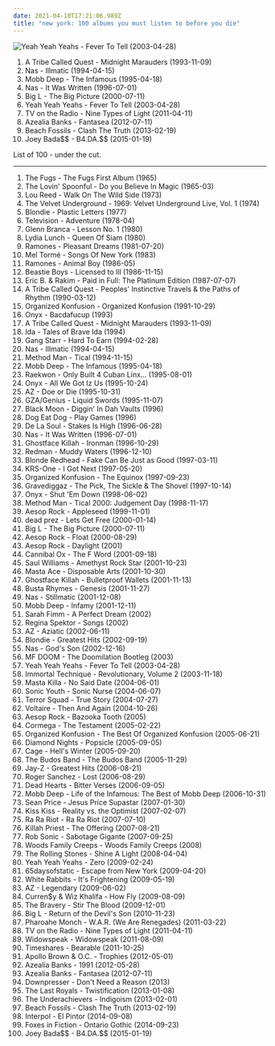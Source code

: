 ```yaml
---
date: 2021-04-10T17:21:06.989Z
title: "new york: 100 albums you must listen to before you die"
---
```

![Yeah Yeah Yeahs - Fever To Tell (2003-04-28)](http://coverartarchive.org/release/ce74eeee-8e30-34db-addd-5ea135500e2e/5835206005-500.jpg "Yeah Yeah Yeahs - Fever To Tell (2003-04-28)")
<ol class="albums">
<li data-cover="http://coverartarchive.org/release/0adceade-cc01-498f-a46f-0121c6802d8c/4969333235-500.jpg" data-tags="hip-hop" role="button">A Tribe Called Quest - Midnight Marauders (1993-11-09)</li>
<li data-cover="https://img.discogs.com/BPm1tRc82RVJSwNtAU_IcS_WfM0=/fit-in/600x600/filters:strip_icc():format(jpeg):mode_rgb():quality(90)/discogs-images/R-4129541-1611603191-2116.jpeg.jpg" data-tags="hip-hop" role="button">Nas - Illmatic (1994-04-15)</li>
<li data-cover="http://coverartarchive.org/release/07e92711-51fe-4e80-97a3-be995b7f4119/4696863575-500.jpg" data-tags="hip-hop, rap" role="button">Mobb Deep - The Infamous (1995-04-18)</li>
<li data-cover="http://coverartarchive.org/release/dee08d2d-eb6d-4376-988a-07984dbdf738/12639957674-500.jpg" data-tags="rap, hip-hop" role="button">Nas - It Was Written (1996-07-01)</li>
<li data-cover="http://coverartarchive.org/release/1b67af32-666a-43e9-90ff-1d5dcc3d7fdd/15889538896-500.jpg" data-tags="hip-hop" role="button">Big L - The Big Picture (2000-07-11)</li>
<li data-cover="http://coverartarchive.org/release/ce74eeee-8e30-34db-addd-5ea135500e2e/5835206005-500.jpg" data-tags="indie rock, indie, rock" role="button">Yeah Yeah Yeahs - Fever To Tell (2003-04-28)</li>
<li data-cover="https://via.placeholder.com/450" data-tags="indie, indie rock, alternative" role="button">TV on the Radio - Nine Types of Light (2011-04-11)</li>
<li data-cover="http://coverartarchive.org/release/c041d785-6b72-47f2-a8db-79fdb4067b4a/1472209895-500.jpg" data-tags="alternative, rap, hip-house, seapunk" role="button">Azealia Banks - Fantasea (2012-07-11)</li>
<li data-cover="https://img.discogs.com/ho0WYhDrYbe9ztyquejGyWB9-0w=/fit-in/300x300/filters:strip_icc():format(jpeg):mode_rgb():quality(90)/discogs-images/R-4303534-1361208475-1865.jpeg.jpg" data-tags="indie rock" role="button">Beach Fossils - Clash The Truth (2013-02-19)</li>
<li data-cover="http://coverartarchive.org/release/8e5b5df1-0c5e-4b15-872d-d466a86c2709/9058936856-500.jpg" data-tags="pro era, joey badass" role="button">Joey Bada$$ - B4.DA.$$ (2015-01-19)</li>
</ol>
List of 100 - under the cut.
<!-- more -->

_________________

<ol class="albums">
<li data-cover="http://coverartarchive.org/release/9328d635-3e4b-4414-a92e-5306a2da5585/8105980087-500.jpg" data-tags="rock, folk, new york, usa, psychedelic, folk rock, debut album, esp-disk" role="button">
The Fugs - The Fugs First Album (1965)
</li>
<li data-cover="https://img.discogs.com/n-v-0q3BHWLdPsIkg-UlsgHzFlA=/fit-in/600x601/filters:strip_icc():format(jpeg):mode_rgb():quality(90)/discogs-images/R-5884819-1405378314-3612.jpeg.jpg" data-tags="60s, rock" role="button">
The Lovin' Spoonful - Do you Believe In Magic (1965-03)
</li>
<li data-cover="https://img.discogs.com/Z0lpJWMSMm-vNL77gy66F2_5TD0=/fit-in/600x573/filters:strip_icc():format(jpeg):mode_rgb():quality(90)/discogs-images/R-6664088-1502200550-6871.jpeg.jpg" data-tags="classic rock, rock, 70s" role="button">
Lou Reed - Walk On The Wild Side (1973)
</li>
<li data-cover="https://img.discogs.com/GHTP4nIYLB4ibAJqp3cgROJFrs8=/fit-in/350x364/filters:strip_icc():format(jpeg):mode_rgb():quality(90)/discogs-images/R-5970404-1407699748-3782.jpeg.jpg" data-tags="70s, proto-punk" role="button">
The Velvet Underground - 1969: Velvet Underground Live, Vol. 1 (1974)
</li>
<li data-cover="http://coverartarchive.org/release/a465a7bc-476e-32d9-855b-174d48940c48/2846791382-500.jpg" data-tags="new wave, 70s" role="button">
Blondie - Plastic Letters (1977)
</li>
<li data-cover="http://coverartarchive.org/release/5cc90116-6833-4271-8477-42fb5fbee846/20706339769-500.jpg" data-tags="post-punk" role="button">
Television - Adventure (1978-04)
</li>
<li data-cover="http://coverartarchive.org/release/e073c07b-4f2c-4d1e-bf0e-281948718987/21684816836-500.jpg" data-tags="experimental" role="button">
Glenn Branca - Lesson No. 1 (1980)
</li>
<li data-cover="http://coverartarchive.org/release/c0dde90c-ad2c-46a6-bf36-699ad2fd0911/13896187349-500.jpg" data-tags="post-punk, no wave, jazz, iveldie best of 1980, i will show these albums to my children" role="button">
Lydia Lunch - Queen Of Siam (1980)
</li>
<li data-cover="https://img.discogs.com/sPl32wSC_6qESAOlO13aKWqNYAc=/fit-in/308x301/filters:strip_icc():format(jpeg):mode_rgb():quality(90)/discogs-images/R-4820331-1376522778-9600.jpeg.jpg" data-tags="punk" role="button">
Ramones - Pleasant Dreams (1981-07-20)
</li>
<li data-cover="http://coverartarchive.org/release/d66fadd8-32be-4fd6-9d9b-681b88ee1ede/14296447640-500.jpg" data-tags="jazz, new york, easy listening, mel torme, mondiovision, the velvet fog, lullaby of birdland, torme, music about new york, songs of new york" role="button">
Mel Tormé - Songs Of New York (1983)
</li>
<li data-cover="http://coverartarchive.org/release/767128a5-bab2-3dda-a733-0c72d7ae4908/2571014624-500.jpg" data-tags="punk rock" role="button">
Ramones - Animal Boy (1986-05)
</li>
<li data-cover="http://coverartarchive.org/release/3d393154-0fc9-3182-b081-79c4f30d37e4/15223438954-500.jpg" data-tags="hip-hop, rap, 80s" role="button">
Beastie Boys - Licensed to Ill (1986-11-15)
</li>
<li data-cover="http://coverartarchive.org/release/d9bd9e59-e585-4eea-b4a8-93419d47b15f/15455735948-500.jpg" data-tags="rap, hip-hop, old school" role="button">
Eric B. & Rakim - Paid in Full: The Platinum Edition (1987-07-07)
</li>
<li data-cover="http://coverartarchive.org/release/a30577af-64e7-3e86-9930-556e3e5357b5/2934705740-500.jpg" data-tags="hip-hop" role="button">
A Tribe Called Quest - Peoples' Instinctive Travels & the Paths of Rhythm (1990-03-12)
</li>
<li data-cover="http://coverartarchive.org/release/eb6ba22b-76ed-45bd-9f75-245157f67922/4765281700-500.jpg" data-tags="hip-hop" role="button">
Organized Konfusion - Organized Konfusion (1991-10-29)
</li>
<li data-cover="http://coverartarchive.org/release/6f4467a2-e9b4-4c41-8167-4ccfe574334f/15927440354-500.jpg" data-tags="rap, hip-hop" role="button">
Onyx - Bacdafucup (1993)
</li>
<li data-cover="http://coverartarchive.org/release/0adceade-cc01-498f-a46f-0121c6802d8c/4969333235-500.jpg" data-tags="hip-hop" role="button">
A Tribe Called Quest - Midnight Marauders (1993-11-09)
</li>
<li data-cover="http://coverartarchive.org/release/8f83909e-d2e1-4d00-9d88-b9c92e09872f/16544683111-500.jpg" data-tags="new york, music i tried but didnt like" role="button">
Ida - Tales of Brave Ida (1994)
</li>
<li data-cover="http://coverartarchive.org/release/9d3b57d3-9337-3fb9-a60c-25baa3f71902/15658415309-500.jpg" data-tags="hip-hop, hip hop, rap" role="button">
Gang Starr - Hard To Earn (1994-02-28)
</li>
<li data-cover="https://img.discogs.com/BPm1tRc82RVJSwNtAU_IcS_WfM0=/fit-in/600x600/filters:strip_icc():format(jpeg):mode_rgb():quality(90)/discogs-images/R-4129541-1611603191-2116.jpeg.jpg" data-tags="hip-hop" role="button">
Nas - Illmatic (1994-04-15)
</li>
<li data-cover="http://coverartarchive.org/release/911192ef-6b58-427f-9d84-437a0d34de70/9635715971-500.jpg" data-tags="rap, hip-hop, wu-tang" role="button">
Method Man - Tical (1994-11-15)
</li>
<li data-cover="http://coverartarchive.org/release/07e92711-51fe-4e80-97a3-be995b7f4119/4696863575-500.jpg" data-tags="hip-hop, rap" role="button">
Mobb Deep - The Infamous (1995-04-18)
</li>
<li data-cover="http://coverartarchive.org/release/987ec9dd-0248-39a7-8c53-dc46169f42cc/1613209168-500.jpg" data-tags="mafioso rap" role="button">
Raekwon - Only Built 4 Cuban Linx... (1995-08-01)
</li>
<li data-cover="http://coverartarchive.org/release/5b899bee-698e-4d88-a86c-f3992790e2a8/17632744739-500.jpg" data-tags="east coast rap" role="button">
Onyx - All We Got Iz Us (1995-10-24)
</li>
<li data-cover="http://coverartarchive.org/release/8d6b3a54-f016-4012-872d-c9be4348b750/13795658189-500.jpg" data-tags="east coast rap, mafioso rap" role="button">
AZ - Doe or Die (1995-10-31)
</li>
<li data-cover="https://img.discogs.com/3WuRCIOlOnT69y46Auud_YjD8j0=/fit-in/600x600/filters:strip_icc():format(jpeg):mode_rgb():quality(90)/discogs-images/R-158798-1158147180.jpeg.jpg" data-tags="hip-hop" role="button">
GZA/Genius - Liquid Swords (1995-11-07)
</li>
<li data-cover="https://img.discogs.com/zOmauNmnLXYsw_ML_G3X6GbwrRs=/fit-in/600x596/filters:strip_icc():format(jpeg):mode_rgb():quality(90)/discogs-images/R-14497480-1575750499-1149.jpeg.jpg" data-tags="new york, real hip-hop, black moon" role="button">
Black Moon - Diggin' In Dah Vaults (1996)
</li>
<li data-cover="https://img.discogs.com/Q_OjkVgPjz4wbZaR0R3YHgYAG8w=/fit-in/600x600/filters:strip_icc():format(jpeg):mode_rgb():quality(90)/discogs-images/R-422876-1433885288-7800.jpeg.jpg" data-tags="crossover" role="button">
Dog Eat Dog - Play Games (1996)
</li>
<li data-cover="http://coverartarchive.org/release/7b9e302d-2e1a-4bdd-9816-5390683c4ab9/6924221070-500.jpg" data-tags="hip hop" role="button">
De La Soul - Stakes Is High (1996-06-28)
</li>
<li data-cover="http://coverartarchive.org/release/dee08d2d-eb6d-4376-988a-07984dbdf738/12639957674-500.jpg" data-tags="rap, hip-hop" role="button">
Nas - It Was Written (1996-07-01)
</li>
<li data-cover="http://coverartarchive.org/release/d07c5ce9-7091-4f1c-b78c-ef56a7371598/4437137920-500.jpg" data-tags="hip-hop" role="button">
Ghostface Killah - Ironman (1996-10-29)
</li>
<li data-cover="https://img.discogs.com/ZHqRfMShB3_2dTYxX9uzmW6qUQ8=/fit-in/600x600/filters:strip_icc():format(jpeg):mode_rgb():quality(90)/discogs-images/R-1564550-1460332471-7169.jpeg.jpg" data-tags="hip-hop, hip hop" role="button">
Redman - Muddy Waters (1996-12-10)
</li>
<li data-cover="https://img.discogs.com/N6Xjb1_7B8Hm8CRkYw6BH7chHdU=/fit-in/600x515/filters:strip_icc():format(jpeg):mode_rgb():quality(90)/discogs-images/R-702256-1575569552-6407.jpeg.jpg" data-tags="indie rock, alternative" role="button">
Blonde Redhead - Fake Can Be Just as Good (1997-03-11)
</li>
<li data-cover="http://coverartarchive.org/release/2d499d90-0e55-39cd-a6bd-a5c32f184136/16787063190-500.jpg" data-tags="hip-hop, rap" role="button">
KRS-One - I Got Next (1997-05-20)
</li>
<li data-cover="http://coverartarchive.org/release/1193fb43-ff82-48c7-8b8e-9e2c1606aac3/10763463892-500.jpg" data-tags="hip-hop, new york, underground hip-hop, east coast rap" role="button">
Organized Konfusion - The Equinox (1997-09-23)
</li>
<li data-cover="http://coverartarchive.org/release/0576916d-7da1-34df-b691-7099891ad672/13034297962-500.jpg" data-tags="rap, wu-tang" role="button">
Gravediggaz - The Pick, The Sickle & The Shovel (1997-10-14)
</li>
<li data-cover="http://coverartarchive.org/release/77fddf2e-d106-4f97-8aa5-458ce499a1db/6528603066-500.jpg" data-tags="rap, hardcore rap, east coast rap" role="button">
Onyx - Shut 'Em Down (1998-06-02)
</li>
<li data-cover="http://coverartarchive.org/release/da6e49c2-6418-4f39-ad27-aa9d40884136/5916604493-500.jpg" data-tags="hip-hop, rap" role="button">
Method Man - Tical 2000: Judgement Day (1998-11-17)
</li>
<li data-cover="http://coverartarchive.org/release/cc644430-21bf-474a-9fff-8372c62ecc93/4208319151-500.jpg" data-tags="hip hop, underground hip-hop, definitive jux" role="button">
Aesop Rock - Appleseed (1999-11-01)
</li>
<li data-cover="https://img.discogs.com/iLkCCAozsFMzR5zKato975r0dyc=/fit-in/596x600/filters:strip_icc():format(jpeg):mode_rgb():quality(90)/discogs-images/R-10899981-1506192162-6403.jpeg.jpg" data-tags="hip-hop, revolutionary" role="button">
dead prez - Lets Get Free (2000-01-14)
</li>
<li data-cover="http://coverartarchive.org/release/1b67af32-666a-43e9-90ff-1d5dcc3d7fdd/15889538896-500.jpg" data-tags="hip-hop" role="button">
Big L - The Big Picture (2000-07-11)
</li>
<li data-cover="http://coverartarchive.org/release/47a57cb6-e676-4502-985c-2d9c475ac9ec/4380368501-500.jpg" data-tags="underground hip-hop" role="button">
Aesop Rock - Float (2000-08-29)
</li>
<li data-cover="http://coverartarchive.org/release/72974a33-e551-477d-bb13-e127b801e239/5430788028-500.jpg" data-tags="hip-hop, hip hop, underground hip-hop, definitive jux" role="button">
Aesop Rock - Daylight (2001)
</li>
<li data-cover="http://coverartarchive.org/release/2877d536-b882-46ed-87ab-634fe8fc32cd/23900985555-500.jpg" data-tags="new york, definitive jux, lazerface, megalasaur, scissor tongue" role="button">
Cannibal Ox - The F Word (2001-09-18)
</li>
<li data-cover="http://coverartarchive.org/release/d23bd8bc-44f4-452d-b3c7-0ef0411ffbe7/23983612574-500.jpg" data-tags="hip hop, hip-hop" role="button">
Saul Williams - Amethyst Rock Star (2001-10-23)
</li>
<li data-cover="http://coverartarchive.org/release/4398f892-0bbd-4ccb-ba58-822026bc0580/4699250670-500.jpg" data-tags="hip-hop, hiphop, classic, east coast" role="button">
Masta Ace - Disposable Arts (2001-10-30)
</li>
<li data-cover="https://img.discogs.com/iLu9bUqkCJLacgXobGGYoKRy-QQ=/fit-in/300x300/filters:strip_icc():format(jpeg):mode_rgb():quality(90)/discogs-images/R-464294-1117344600.jpg.jpg" data-tags="hip-hop, rap, wu-tang clan" role="button">
Ghostface Killah - Bulletproof Wallets (2001-11-13)
</li>
<li data-cover="https://img.discogs.com/ictxWdHudzEwGUjnkA86O0bM4gY=/fit-in/600x602/filters:strip_icc():format(jpeg):mode_rgb():quality(90)/discogs-images/R-6996957-1431297333-7567.jpeg.jpg" data-tags="hip-hop, rap" role="button">
Busta Rhymes - Genesis (2001-11-27)
</li>
<li data-cover="https://img.discogs.com/ce2bXe_XnmZeSoI9PbdPzpDjdm8=/fit-in/600x450/filters:strip_icc():format(jpeg):mode_rgb():quality(90)/discogs-images/R-5788920-1402698639-1454.jpeg.jpg" data-tags="hip-hop, rap" role="button">
Nas - Stillmatic (2001-12-08)
</li>
<li data-cover="http://coverartarchive.org/release/7703fd68-5d34-4e97-ae03-a5309e10e41a/15483050800-500.jpg" data-tags="hip-hop, rap" role="button">
Mobb Deep - Infamy (2001-12-11)
</li>
<li data-cover="http://coverartarchive.org/release/38f3f8fb-a3b5-4cd0-9128-a427d590ec7c/26401409619-500.jpg" data-tags="new york, usa, american, american artist, new age-y, newage, from: usa, from: new york, us indie, new york state, usa indie, general new age, new age and ambient, new new age, my new age, new age rythm, new age vocals, nice new age, rich new age and chill, indie - us, american brilliance, american indie, new age fusion, usa artists, us independent, new-york, new york indie, american alternative, upstate new york, american style, new age influences, new age aesthetics, american dream, american singer, new age favorites, new new york, new age collection, american acoustic, new age pop, from new york, ethereal new age, american songwriter, new york usa, usa underground, female solo artists, fantasy new age, alternative new age, american musician, chill new age, new age electronic, new age-esque, american pianist, genre: new age, new york artist, american vocalist, lush tone new age, american female singer, my secret indie female" role="button">
Sarah Fimm - A Perfect Dream (2002)
</li>
<li data-cover="http://coverartarchive.org/release/fcb8a3df-61cc-450e-9c9a-fbcfddffae84/16146902869-500.jpg" data-tags="piano, female vocalists" role="button">
Regina Spektor - Songs (2002)
</li>
<li data-cover="http://coverartarchive.org/release/3eb7b1ef-8b38-4c14-a4ef-df55e65927b6/15679216798-500.jpg" data-tags="east coast rap" role="button">
AZ - Aziatic (2002-06-11)
</li>
<li data-cover="http://coverartarchive.org/release/bc3802fb-b98b-4fe2-8709-c09700dd2483/20718037945-500.jpg" data-tags="pop, rock, female vocalists" role="button">
Blondie - Greatest Hits (2002-09-19)
</li>
<li data-cover="https://img.discogs.com/e9bP78FudkC0nkWRFNQUy38QDF0=/fit-in/600x602/filters:strip_icc():format(jpeg):mode_rgb():quality(90)/discogs-images/R-328103-1262865321.jpeg.jpg" data-tags="rap" role="button">
Nas - God's Son (2002-12-16)
</li>
<li data-cover="http://coverartarchive.org/release/6a8bab3e-d15d-44df-ac26-304c8fa06990/13408069208-500.jpg" data-tags="hip-hop, hip hop, new york, east coast" role="button">
MF DOOM - The Doomilation Bootleg (2003)
</li>
<li data-cover="http://coverartarchive.org/release/ce74eeee-8e30-34db-addd-5ea135500e2e/5835206005-500.jpg" data-tags="indie rock, indie, rock" role="button">
Yeah Yeah Yeahs - Fever To Tell (2003-04-28)
</li>
<li data-cover="http://coverartarchive.org/release/6a8dd677-dff5-4175-93a2-26cbfea8e647/3082007842-500.jpg" data-tags="hip hop" role="button">
Immortal Technique - Revolutionary, Volume 2 (2003-11-18)
</li>
<li data-cover="http://coverartarchive.org/release/1c8199a9-91f2-4861-b5a8-7f403126bf15/7789713662-500.jpg" data-tags="hip-hop" role="button">
Masta Killa - No Said Date (2004-06-01)
</li>
<li data-cover="http://coverartarchive.org/release/7d60edd1-f1d0-4c29-a2a3-f9ad2d3f2de7/4808033952-500.jpg" data-tags="alternative rock" role="button">
Sonic Youth - Sonic Nurse (2004-06-07)
</li>
<li data-cover="http://coverartarchive.org/release/85d9ed7e-0319-4d30-924b-062f42d91ede/18835393347-500.jpg" data-tags="hip-hop, rap" role="button">
Terror Squad - True Story (2004-07-27)
</li>
<li data-cover="http://coverartarchive.org/release/ac85a855-8df3-4a02-b500-467589408fbc/11858609426-500.jpg" data-tags="gypsy, darkwave, gothic rock" role="button">
Voltaire - Then And Again (2004-10-26)
</li>
<li data-cover="http://coverartarchive.org/release/dfa93328-26f1-4968-94f9-cc4bf386cea6/5728789158-500.jpg" data-tags="underground hip-hop" role="button">
Aesop Rock - Bazooka Tooth (2005)
</li>
<li data-cover="http://coverartarchive.org/release/d88c1097-c888-4eca-98b2-dd596b6ff17c/10349546780-500.jpg" data-tags="rap, hip hop classic" role="button">
Cormega - The Testament (2005-02-22)
</li>
<li data-cover="http://coverartarchive.org/release/3b2d927b-bd5b-4705-829d-38ffbf5419c0/18876405945-500.jpg" data-tags="hip-hop, hip hop, rap, new york, underground hip-hop, dope, mf doom, 90's, east coast rap, outkast, pharoahe monch, kmd, digital underground, pharcyde, coup, spooj, topr, umcs" role="button">
Organized Konfusion - The Best Of Organized Konfusion (2005-06-21)
</li>
<li data-cover="https://img.discogs.com/LUEoTLT80yyvdMR192b2gclqNSY=/fit-in/600x602/filters:strip_icc():format(jpeg):mode_rgb():quality(90)/discogs-images/R-772740-1593913272-7257.mpo.jpg" data-tags="chillout, indie, rock, 70s, alternative, alternative rock, new york, indie rock, glam rock, groovy" role="button">
Diamond Nights - Popsicle (2005-09-05)
</li>
<li data-cover="http://coverartarchive.org/release/16f30b97-c0ad-4a1f-b5fd-e1b5dfa140d9/5283770890-500.jpg" data-tags="definitive jux" role="button">
Cage - Hell's Winter (2005-09-20)
</li>
<li data-cover="http://coverartarchive.org/release/b2aeb606-e345-454b-b805-c7c108807120/21080332224-500.jpg" data-tags="funk, soul" role="button">
The Budos Band - The Budos Band (2005-11-29)
</li>
<li data-cover="http://coverartarchive.org/release/5f5433c4-debe-40c3-9095-23951d1521c2/1586030072-500.jpg" data-tags="rap" role="button">
Jay-Z - Greatest Hits (2006-08-21)
</li>
<li data-cover="https://img.discogs.com/28415784b9210344a4a62ec6cd31adb2d01b3637/images/spacer.gif" data-tags="disco, electronic, new york, cafe del mar, funk, club, party, smooth, relaxing, house music, chicane, relax, disco house, vocal house, ibiza, club house, enigma, cafe, roger sanchez, club cafe, dance club, club dance, dream dance, rue de soleil, relaxing del mar" role="button">
Roger Sanchez - Lost (2006-08-29)
</li>
<li data-cover="https://img.discogs.com/nZiTe-xq-dFv7cnQFmLQX-raECw=/fit-in/600x600/filters:strip_icc():format(jpeg):mode_rgb():quality(90)/discogs-images/R-2581882-1476021446-2139.jpeg.jpg" data-tags="hardcore, new york, buffalo, ny, western new york, western ny, ferret, wny" role="button">
Dead Hearts - Bitter Verses (2006-09-05)
</li>
<li data-cover="http://coverartarchive.org/release/a26f3c8f-43d8-4f66-b180-4e19e9d53d8e/25440111148-500.jpg" data-tags="rap" role="button">
Mobb Deep - Life of the Infamous: The Best of Mobb Deep (2006-10-31)
</li>
<li data-cover="http://coverartarchive.org/release/0226ce5a-3f8a-44b3-a937-173ff9d0069b/21429222515-500.jpg" data-tags="hip hop, new york, underground hip-hop, east coast rap, sean p" role="button">
Sean Price - Jesus Price Supastar (2007-01-30)
</li>
<li data-cover="https://img.discogs.com/_5gq4yfLva5ANSdponrD5c18aCs=/fit-in/600x600/filters:strip_icc():format(jpeg):mode_rgb():quality(90)/discogs-images/R-1862295-1538229572-5521.jpeg.jpg" data-tags="indie, indie rock, progressive" role="button">
Kiss Kiss - Reality vs. the Optimist (2007-02-07)
</li>
<li data-cover="http://coverartarchive.org/release/5875a3e7-f952-4772-81c6-ee96b435205f/16155721166-500.jpg" data-tags="indie" role="button">
Ra Ra Riot - Ra Ra Riot (2007-07-10)
</li>
<li data-cover="http://coverartarchive.org/release/6fdc39fd-9dae-4e4d-9516-5cc64188b03b/28843347274-500.jpg" data-tags="killah priest" role="button">
Killah Priest - The Offering (2007-08-21)
</li>
<li data-cover="https://img.discogs.com/6UDYMW13Mb6hZJ90lizrtS15IKI=/fit-in/450x450/filters:strip_icc():format(jpeg):mode_rgb():quality(90)/discogs-images/R-1083183-1284474119.jpeg.jpg" data-tags="rap, new york, underground hip-hop, definitive jux, albums of 2007, bobby freedom" role="button">
Rob Sonic - Sabotage Gigante (2007-09-25)
</li>
<li data-cover="https://via.placeholder.com/450" data-tags="indie, compra mi disco" role="button">
Woods Family Creeps - Woods Family Creeps (2008)
</li>
<li data-cover="https://img.discogs.com/0FslJkPHx7r-9NmAc0eADuRhPf0=/fit-in/600x875/filters:strip_icc():format(jpeg):mode_rgb():quality(90)/discogs-images/R-16195667-1605085244-3496.jpeg.jpg" data-tags="rock, the rolling stones, blues rock" role="button">
The Rolling Stones - Shine A Light (2008-04-04)
</li>
<li data-cover="https://img.discogs.com/--Waz9y-p3BIi5g9nZG1egGA1iM=/fit-in/600x596/filters:strip_icc():format(jpeg):mode_rgb():quality(90)/discogs-images/R-407281-1440370129-6345.jpeg.jpg" data-tags="electronic" role="button">
Yeah Yeah Yeahs - Zero (2009-02-24)
</li>
<li data-cover="http://coverartarchive.org/release/457b6f67-d5fb-4782-bff7-80b64043ce9b/25107683680-500.jpg" data-tags="instrumental, post-rock" role="button">
65daysofstatic - Escape from New York (2009-04-20)
</li>
<li data-cover="http://coverartarchive.org/release/999cef8f-b6fa-4287-b843-fafa46dab2d3/1214737387-500.jpg" data-tags="indie" role="button">
White Rabbits - It's Frightening (2009-05-19)
</li>
<li data-cover="http://coverartarchive.org/release/5e7ca33f-51f2-4efa-9e50-0ef54cf3391e/24969358039-500.jpg" data-tags="hip hop, new york" role="button">
AZ - Legendary (2009-06-02)
</li>
<li data-cover="http://coverartarchive.org/release/7c067f6f-a8f0-4b1c-9d24-28026d4b120b/1630682876-500.jpg" data-tags="hip-hop, hip hop, rap, new york, canadian, underground hip-hop, swag" role="button">
Curren$y & Wiz Khalifa - How Fly (2009-08-09)
</li>
<li data-cover="http://coverartarchive.org/release/f1b2d3e9-381a-4f73-a27b-9f12be9dc419/8154017945-500.jpg" data-tags="indie rock" role="button">
The Bravery - Stir The Blood (2009-12-01)
</li>
<li data-cover="http://coverartarchive.org/release/581b97a5-5372-4e6e-822a-aec8da60c215/4394267145-500.jpg" data-tags="hip-hop, hip hop, rap, new york, big l" role="button">
Big L - Return of the Devil's Son (2010-11-23)
</li>
<li data-cover="https://img.discogs.com/LqHmpQmv7SQ4y0V9wI0BA-31EHo=/fit-in/445x400/filters:strip_icc():format(jpeg):mode_rgb():quality(90)/discogs-images/R-2788467-1301492671.jpeg.jpg" data-tags="hip hop, underground hip-hop" role="button">
Pharoahe Monch - W.A.R. (We Are Renegades) (2011-03-22)
</li>
<li data-cover="https://via.placeholder.com/450" data-tags="indie, indie rock, alternative" role="button">
TV on the Radio - Nine Types of Light (2011-04-11)
</li>
<li data-cover="http://coverartarchive.org/release/70b06391-f594-447e-925d-e6a75f822dd8/14981341481-500.jpg" data-tags="shoegaze, dream pop" role="button">
Widowspeak - Widowspeak (2011-08-09)
</li>
<li data-cover="http://coverartarchive.org/release/a140435d-f801-46c2-b4dd-736f767b2829/5032876456-500.jpg" data-tags="new york, punk rock, pop punk" role="button">
Timeshares - Bearable (2011-10-25)
</li>
<li data-cover="http://coverartarchive.org/release/c9b817c8-70dd-45b9-a62a-75a4be2d8310/12095942086-500.jpg" data-tags="hip-hop, indie, rap, new york, 90s, retro, brooklyn, detroit, male vocalists, east coast rap, style, mello music group, rap soul, apollo brown, trophie, mellomusicgroup, apollobrown" role="button">
Apollo Brown & O.C. - Trophies (2012-05-01)
</li>
<li data-cover="http://coverartarchive.org/release/1702b853-f45b-4764-bbfd-17b60ed35981/13006959608-500.jpg" data-tags="hip hop, alternative, rap, new york, hip-house, interscope records, 2012 albums" role="button">
Azealia Banks - 1991 (2012-05-28)
</li>
<li data-cover="http://coverartarchive.org/release/c041d785-6b72-47f2-a8db-79fdb4067b4a/1472209895-500.jpg" data-tags="alternative, rap, hip-house, seapunk" role="button">
Azealia Banks - Fantasea (2012-07-11)
</li>
<li data-cover="http://coverartarchive.org/release/51eec265-24ce-4b89-b158-4ad9fd19e274/7336037777-500.jpg" data-tags="metalcore, hardcore, new york, nyhc, hardcore punk, metallic hardcore" role="button">
Downpresser - Don't Need a Reason (2013)
</li>
<li data-cover="https://img.discogs.com/2i_IU6MEneAyCxWg6Q7Sef9VjV8=/fit-in/600x600/filters:strip_icc():format(jpeg):mode_rgb():quality(90)/discogs-images/R-5357517-1548387847-9404.jpeg.jpg" data-tags="new york, indie pop, indie rock, brooklyn, ooh la la, only the brave, eric james, crystal vases, mason ingram, ooh la la records" role="button">
The Last Royals - Twistification (2013-01-08)
</li>
<li data-cover="http://coverartarchive.org/release/e1e917c3-845d-4de7-b9b4-49007e763e53/3274445424-500.jpg" data-tags="hip-hop, new york, underground hip hop, the furure of hip-hop, psychadelic hip hop" role="button">
The Underachievers - Indigoism (2013-02-01)
</li>
<li data-cover="https://img.discogs.com/ho0WYhDrYbe9ztyquejGyWB9-0w=/fit-in/300x300/filters:strip_icc():format(jpeg):mode_rgb():quality(90)/discogs-images/R-4303534-1361208475-1865.jpeg.jpg" data-tags="indie rock" role="button">
Beach Fossils - Clash The Truth (2013-02-19)
</li>
<li data-cover="http://coverartarchive.org/release/abea24af-aad8-4596-80ce-2b367c2d88be/7446433453-500.jpg" data-tags="indie rock" role="button">
Interpol - El Pintor (2014-09-08)
</li>
<li data-cover="http://coverartarchive.org/release/14d4b753-39bd-4dc2-9e61-d6f9ea68bfc7/12440291189-500.jpg" data-tags="dream pop" role="button">
Foxes in Fiction - Ontario Gothic (2014-09-23)
</li>
<li data-cover="http://coverartarchive.org/release/8e5b5df1-0c5e-4b15-872d-d466a86c2709/9058936856-500.jpg" data-tags="pro era, joey badass" role="button">
Joey Bada$$ - B4.DA.$$ (2015-01-19)
</li>
</ol>